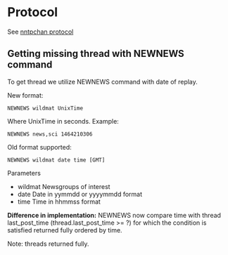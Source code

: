 Protocol
==========
See [nntpchan protocol](https://github.com/majestrate/nntpchan/blob/master/doc/developer/protocol.md)


Getting missing thread with NEWNEWS command
-----------
To get thread we utilize NEWNEWS command with date of replay.


New format:
```
NEWNEWS wildmat UnixTime
```
Where UnixTime in seconds. Example:
```
NEWNEWS news,sci 1464210306
```

Old format supported:
```
NEWNEWS wildmat date time [GMT]
```
Parameters
 *    wildmat    Newsgroups of interest
 *    date       Date in yymmdd or yyyymmdd format
 * 	  time       Time in hhmmss format


**Difference in implementation:** NEWNEWS now compare time with thread last_post_time (thread.last_post_time >= ?) for which the condition is satisfied returned fully ordered by time.

Note: threads returned fully.
